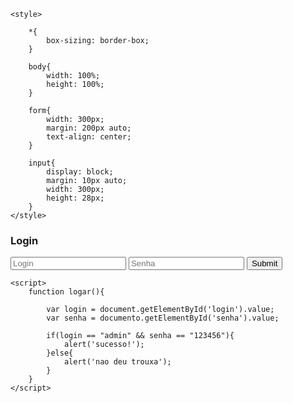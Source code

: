 <!DOCTYPE html>
<html lang="pt-br">
<head>
    <meta charset="UTF-8">
    <meta http-equiv="X-UA-Compatible" content="IE=edge">
    <meta name="viewport" content="width=device-width, initial-scale=1.0">
    <title>Login Js</title>
    
    <style>

        *{
            box-sizing: border-box;
        }

        body{
            width: 100%;
            height: 100%;
        }

        form{
            width: 300px;
            margin: 200px auto;
            text-align: center;
        }

        input{
            display: block;
            margin: 10px auto;
            width: 300px;
            height: 28px;
        }
    </style>
</head>
<body>
    <form>
        <h3>Login</h3>
        <input type="text" placeholder="Login" id="login">
        <input type="password" placeholder="Senha" id="senha">
        <input type="submit" onclick="logar()">
    </form>

    <script>
        function logar(){

            var login = document.getElementById('login').value;
            var senha = documento.getElementById('senha').value;

            if(login == "admin" && senha == "123456"){
                alert('sucesso!');
            }else{
                alert('nao deu trouxa');
            }
        }
    </script>
</body>
</html>
